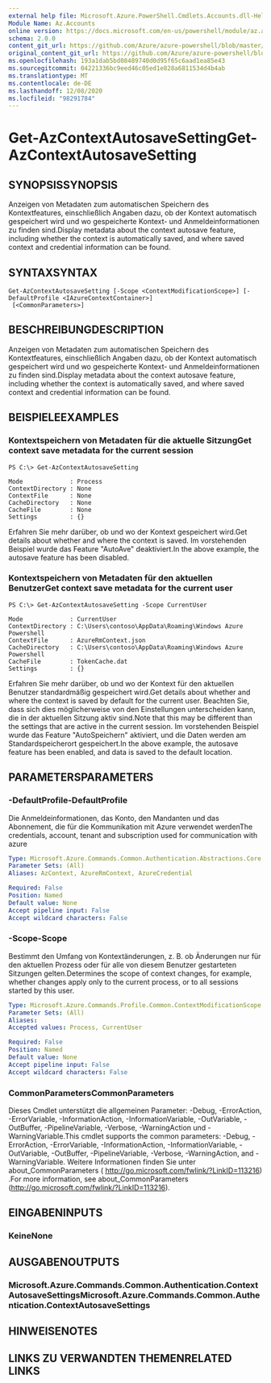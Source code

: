 ```yaml
---
external help file: Microsoft.Azure.PowerShell.Cmdlets.Accounts.dll-Help.xml
Module Name: Az.Accounts
online version: https://docs.microsoft.com/en-us/powershell/module/az.accounts/get-azcontextautosavesetting
schema: 2.0.0
content_git_url: https://github.com/Azure/azure-powershell/blob/master/src/Accounts/Accounts/help/Get-AzContextAutosaveSetting.md
original_content_git_url: https://github.com/Azure/azure-powershell/blob/master/src/Accounts/Accounts/help/Get-AzContextAutosaveSetting.md
ms.openlocfilehash: 193a1dab5bd08489740d0d95f65c6aad1ea85e43
ms.sourcegitcommit: 04221336bc9eed46c05ed1e828a6811534d4b4ab
ms.translationtype: MT
ms.contentlocale: de-DE
ms.lasthandoff: 12/08/2020
ms.locfileid: "98291784"
---
```

# <span data-ttu-id="26110-101">Get-AzContextAutosaveSetting</span><span class="sxs-lookup"><span data-stu-id="26110-101">Get-AzContextAutosaveSetting</span></span>

## <span data-ttu-id="26110-102">SYNOPSIS</span><span class="sxs-lookup"><span data-stu-id="26110-102">SYNOPSIS</span></span>
<span data-ttu-id="26110-103">Anzeigen von Metadaten zum automatischen Speichern des Kontextfeatures, einschließlich Angaben dazu, ob der Kontext automatisch gespeichert wird und wo gespeicherte Kontext- und Anmeldeinformationen zu finden sind.</span><span class="sxs-lookup"><span data-stu-id="26110-103">Display metadata about the context autosave feature, including whether the context is automatically saved, and where saved context and credential information can be found.</span></span>

## <span data-ttu-id="26110-104">SYNTAX</span><span class="sxs-lookup"><span data-stu-id="26110-104">SYNTAX</span></span>

```
Get-AzContextAutosaveSetting [-Scope <ContextModificationScope>] [-DefaultProfile <IAzureContextContainer>]
 [<CommonParameters>]
```

## <span data-ttu-id="26110-105">BESCHREIBUNG</span><span class="sxs-lookup"><span data-stu-id="26110-105">DESCRIPTION</span></span>
<span data-ttu-id="26110-106">Anzeigen von Metadaten zum automatischen Speichern des Kontextfeatures, einschließlich Angaben dazu, ob der Kontext automatisch gespeichert wird und wo gespeicherte Kontext- und Anmeldeinformationen zu finden sind.</span><span class="sxs-lookup"><span data-stu-id="26110-106">Display metadata about the context autosave feature, including whether the context is automatically saved, and where saved context and credential information can be found.</span></span>

## <span data-ttu-id="26110-107">BEISPIELE</span><span class="sxs-lookup"><span data-stu-id="26110-107">EXAMPLES</span></span>

### <span data-ttu-id="26110-108">Kontextspeichern von Metadaten für die aktuelle Sitzung</span><span class="sxs-lookup"><span data-stu-id="26110-108">Get context save metadata for the current session</span></span>
```
PS C:\> Get-AzContextAutosaveSetting

Mode             : Process
ContextDirectory : None
ContextFile      : None
CacheDirectory   : None
CacheFile        : None
Settings         : {}
```

<span data-ttu-id="26110-109">Erfahren Sie mehr darüber, ob und wo der Kontext gespeichert wird.</span><span class="sxs-lookup"><span data-stu-id="26110-109">Get details about whether and where the context is saved.</span></span>  <span data-ttu-id="26110-110">Im vorstehenden Beispiel wurde das Feature "AutoAve" deaktiviert.</span><span class="sxs-lookup"><span data-stu-id="26110-110">In the above example, the autosave feature has been disabled.</span></span>

### <span data-ttu-id="26110-111">Kontextspeichern von Metadaten für den aktuellen Benutzer</span><span class="sxs-lookup"><span data-stu-id="26110-111">Get context save metadata for the current user</span></span>
```
PS C:\> Get-AzContextAutosaveSetting -Scope CurrentUser

Mode             : CurrentUser
ContextDirectory : C:\Users\contoso\AppData\Roaming\Windows Azure Powershell
ContextFile      : AzureRmContext.json
CacheDirectory   : C:\Users\contoso\AppData\Roaming\Windows Azure Powershell
CacheFile        : TokenCache.dat
Settings         : {}
```

<span data-ttu-id="26110-112">Erfahren Sie mehr darüber, ob und wo der Kontext für den aktuellen Benutzer standardmäßig gespeichert wird.</span><span class="sxs-lookup"><span data-stu-id="26110-112">Get details about whether and where the context is saved by default for the current user.</span></span>  <span data-ttu-id="26110-113">Beachten Sie, dass sich dies möglicherweise von den Einstellungen unterscheiden kann, die in der aktuellen Sitzung aktiv sind.</span><span class="sxs-lookup"><span data-stu-id="26110-113">Note that this may be different than the settings that are active in the current session.</span></span> <span data-ttu-id="26110-114">Im vorstehenden Beispiel wurde das Feature "AutoSpeichern" aktiviert, und die Daten werden am Standardspeicherort gespeichert.</span><span class="sxs-lookup"><span data-stu-id="26110-114">In the above example, the autosave feature has been enabled, and data is saved to the default location.</span></span>

## <span data-ttu-id="26110-115">PARAMETERS</span><span class="sxs-lookup"><span data-stu-id="26110-115">PARAMETERS</span></span>

### <span data-ttu-id="26110-116">-DefaultProfile</span><span class="sxs-lookup"><span data-stu-id="26110-116">-DefaultProfile</span></span>
<span data-ttu-id="26110-117">Die Anmeldeinformationen, das Konto, den Mandanten und das Abonnement, die für die Kommunikation mit Azure verwendet werden</span><span class="sxs-lookup"><span data-stu-id="26110-117">The credentials, account, tenant and subscription used for communication with azure</span></span>

```yaml
Type: Microsoft.Azure.Commands.Common.Authentication.Abstractions.Core.IAzureContextContainer
Parameter Sets: (All)
Aliases: AzContext, AzureRmContext, AzureCredential

Required: False
Position: Named
Default value: None
Accept pipeline input: False
Accept wildcard characters: False
```

### <span data-ttu-id="26110-118">-Scope</span><span class="sxs-lookup"><span data-stu-id="26110-118">-Scope</span></span>
<span data-ttu-id="26110-119">Bestimmt den Umfang von Kontextänderungen, z. B. ob Änderungen nur für den aktuellen Prozess oder für alle von diesem Benutzer gestarteten Sitzungen gelten.</span><span class="sxs-lookup"><span data-stu-id="26110-119">Determines the scope of context changes, for example, whether changes apply only to the current process, or to all sessions started by this user.</span></span>

```yaml
Type: Microsoft.Azure.Commands.Profile.Common.ContextModificationScope
Parameter Sets: (All)
Aliases:
Accepted values: Process, CurrentUser

Required: False
Position: Named
Default value: None
Accept pipeline input: False
Accept wildcard characters: False
```

### <span data-ttu-id="26110-120">CommonParameters</span><span class="sxs-lookup"><span data-stu-id="26110-120">CommonParameters</span></span>
<span data-ttu-id="26110-121">Dieses Cmdlet unterstützt die allgemeinen Parameter: -Debug, -ErrorAction, -ErrorVariable, -InformationAction, -InformationVariable, -OutVariable, -OutBuffer, -PipelineVariable, -Verbose, -WarningAction und -WarningVariable.</span><span class="sxs-lookup"><span data-stu-id="26110-121">This cmdlet supports the common parameters: -Debug, -ErrorAction, -ErrorVariable, -InformationAction, -InformationVariable, -OutVariable, -OutBuffer, -PipelineVariable, -Verbose, -WarningAction, and -WarningVariable.</span></span> <span data-ttu-id="26110-122">Weitere Informationen finden Sie unter about_CommonParameters ( http://go.microsoft.com/fwlink/?LinkID=113216) .</span><span class="sxs-lookup"><span data-stu-id="26110-122">For more information, see about_CommonParameters (http://go.microsoft.com/fwlink/?LinkID=113216).</span></span>

## <span data-ttu-id="26110-123">EINGABEN</span><span class="sxs-lookup"><span data-stu-id="26110-123">INPUTS</span></span>

### <span data-ttu-id="26110-124">Keine</span><span class="sxs-lookup"><span data-stu-id="26110-124">None</span></span>

## <span data-ttu-id="26110-125">AUSGABEN</span><span class="sxs-lookup"><span data-stu-id="26110-125">OUTPUTS</span></span>

### <span data-ttu-id="26110-126">Microsoft.Azure.Commands.Common.Authentication.ContextAutosaveSettings</span><span class="sxs-lookup"><span data-stu-id="26110-126">Microsoft.Azure.Commands.Common.Authentication.ContextAutosaveSettings</span></span>

## <span data-ttu-id="26110-127">HINWEISE</span><span class="sxs-lookup"><span data-stu-id="26110-127">NOTES</span></span>

## <span data-ttu-id="26110-128">LINKS ZU VERWANDTEN THEMEN</span><span class="sxs-lookup"><span data-stu-id="26110-128">RELATED LINKS</span></span>
